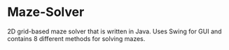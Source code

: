 # Maze-Solver
2D grid-based maze solver that is written in Java. Uses Swing for GUI and contains 8 different methods for solving mazes.
